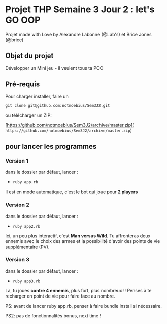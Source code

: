 # Projet THP Semaine 3 Jour 2 : let's GO OOP

Projet made with Love by Alexandre Labonne (@Lab's) et Brice Jones (@brice)

## Objet du projet
Développer un Mini jeu - il veulent tous ta POO

## Pré-requis
Pour charger installer, faire un

 ```git clone git@github.com:notmoebius/Sem3J2.git```

 ou télécharger un ZIP:
 
[https://github.com/notmoebius/Sem3J2/archive/master.zip]( ```https://github.com/notmoebius/Sem3J2/archive/master.zip```)

## pour lancer les programmes

### Version 1
dans le dossier par défaut, lancer :
- ```ruby app.rb```

Il est en mode automatique, c'est le bot qui joue pour **2 players**

### Version 2
dans le dossier par défaut, lancer :
- ```ruby app2.rb```

Ici, un peu plus intéractif, c'est **Man versus Wild**. Tu affronteras deux ennemis avec le choix des armes et la possibilité d'avoir des points de vie supplémentaire (PV).

### Version 3
dans le dossier par défaut, lancer :
- ```ruby app3.rb```

Là, tu joues **contre 4 ennemis**, plus fort, plus nombreux !! Penses à te recharger en point de vie pour faire face au nombre.

PS: avant de lancer ruby app.rb, penser à faire bundle install si nécessaire.

PS2: pas de fonctionnalités bonus, next time !


#
